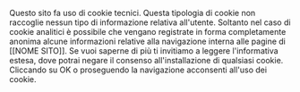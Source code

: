 Questo sito fa uso di cookie tecnici. 
Questa tipologia di cookie non raccoglie nessun tipo di informazione relativa all'utente.
Soltanto nel caso di cookie analitici è possibile che vengano registrate in forma completamente anonima alcune informazioni relative alla navigazione interna alle pagine di [[NOME SITO]].
Se vuoi saperne di più ti invitiamo a leggere l'informativa estesa, dove potrai negare il consenso all'installazione di qualsiasi cookie. Cliccando su OK o proseguendo la navigazione acconsenti all'uso dei cookie.
